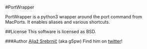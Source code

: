 #PortWrapper

PortWrapper is a python3 wrapper around the port command from MacPorts. It
enables aliases and various shortcuts.

##License
This software is licensed as BSD.

###Author
[Aljaž Srebrnič](http://about.me/g5pw)  (aka g5pw)
Find him on [twitter](http://twitter.com/g5pw)!
